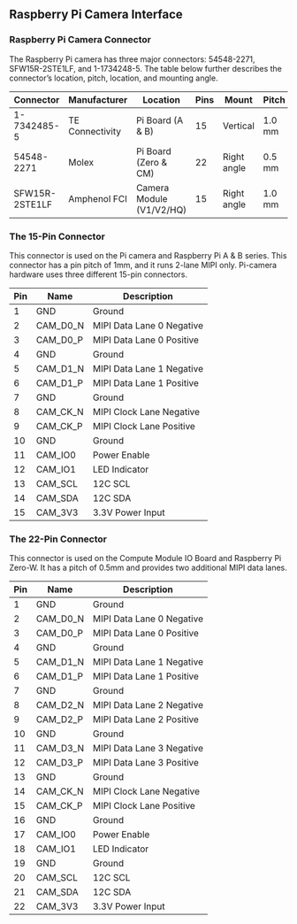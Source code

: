 Raspberry Pi Camera Interface
-----------------------------

### Raspberry Pi Camera Connector

The Raspberry Pi camera has three major connectors: 54548-2271, SFW15R-2STE1LF, and 1-1734248-5.
The table below further describes the connector’s location, pitch, location, and mounting angle.

| Connector       | Manufacturer    | Location                  | Pins | Mount        | Pitch   |
|-----------------|-----------------|---------------------------|------|--------------|---------|
| 1-7342485-5     | TE Connectivity | Pi Board (A & B)          | 15   | Vertical     | 1.0 mm  |
| 54548-2271      | Molex           | Pi Board (Zero & CM)      | 22   | Right angle  | 0.5 mm  |
| SFW15R-2STE1LF  | Amphenol FCI    | Camera Module (V1/V2/HQ)  | 15   | Right angle  | 1.0 mm  |

### The 15-Pin Connector

This connector is used on the Pi camera and Raspberry Pi A & B series.
This connector has a pin pitch of 1mm, and it runs 2-lane MIPI only.
Pi-camera hardware uses three different 15-pin connectors.

| Pin | Name     | Description               |
|-----|----------|---------------------------|
| 1   | GND      | Ground                    |
| 2   | CAM_D0_N | MIPI Data Lane 0 Negative |
| 3   | CAM_D0_P | MIPI Data Lane 0 Positive |
| 4   | GND      | Ground                    |
| 5   | CAM_D1_N | MIPI Data Lane 1 Negative |
| 6   | CAM_D1_P | MIPI Data Lane 1 Positive |
| 7   | GND      | Ground                    |
| 8   | CAM_CK_N | MIPI Clock Lane Negative  |
| 9   | CAM_CK_P | MIPI Clock Lane Positive  |
| 10  | GND      | Ground                    |
| 11  | CAM_IO0  | Power Enable              |
| 12  | CAM_IO1  | LED Indicator             |
| 13  | CAM_SCL  | 12C SCL                   |
| 14  | CAM_SDA  | 12C SDA                   |
| 15  | CAM_3V3  | 3.3V Power Input          |

### The 22-Pin Connector

This connector is used on the Compute Module IO Board and Raspberry Pi Zero-W.
It has a pitch of 0.5mm and provides two additional MIPI data lanes.

| Pin | Name     | Description               |
|-----|----------|---------------------------|
| 1   | GND      | Ground                    |
| 2   | CAM_D0_N | MIPI Data Lane 0 Negative |
| 3   | CAM_D0_P | MIPI Data Lane 0 Positive |
| 4   | GND      | Ground                    |
| 5   | CAM_D1_N | MIPI Data Lane 1 Negative |
| 6   | CAM_D1_P | MIPI Data Lane 1 Positive |
| 7   | GND      | Ground                    |
| 8   | CAM_D2_N | MIPI Data Lane 2 Negative |
| 9   | CAM_D2_P | MIPI Data Lane 2 Positive |
| 10  | GND      | Ground                    |
| 11  | CAM_D3_N | MIPI Data Lane 3 Negative |
| 12  | CAM_D3_P | MIPI Data Lane 3 Positive |
| 13  | GND      | Ground                    |
| 14  | CAM_CK_N | MIPI Clock Lane Negative  |
| 15  | CAM_CK_P | MIPI Clock Lane Positive  |
| 16  | GND      | Ground                    |
| 17  | CAM_IO0  | Power Enable              |
| 18  | CAM_IO1  | LED Indicator             |
| 19  | GND      | Ground                    |
| 20  | CAM_SCL  | 12C SCL                   |
| 21  | CAM_SDA  | 12C SDA                   |
| 22  | CAM_3V3  | 3.3V Power Input          |
